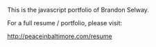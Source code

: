 This is the javascript portfolio of Brandon Selway.

For a full resume / portfolio, please visit:

http://peaceinbaltimore.com/resume